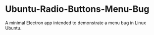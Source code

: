 # Ubuntu-Radio-Buttons-Menu-Bug

A minimal Electron app intended to demonstrate a menu bug in Linux Ubuntu.
